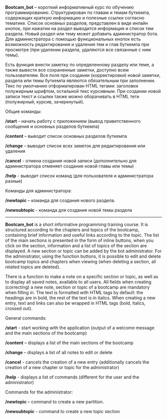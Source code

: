 **Bootcam_bot** – короткий информативный курс по обучению программированию. 
Структурирован по главам и темам буткемпа, содержащих краткую информацию 
и полезные ссылки согласно тематике. Список основных разделов, представлен 
в виде инлайн кнопок, при нажатии на раздел выводится информация и список 
тем раздела. Новый раздел или тему может добавить администратор бота. 
Для администратора с помощью функциональных кнопок есть возможность 
редактирования и удаления тем и глав буткемпа при просмотре (при удалении 
раздела, удаляются все связанные с ним темы).

Есть функция внести заметку по определенному разделу или теме, а также 
вывести все сохраненные заметки, доступно всем пользователям. Все поля 
при создании (корректировки) новой заметки, раздела или темы буткемпа 
являются обязательным при заполнении. Текс по умолчанию отформатирован HTML 
тегами: заголовки полужирным шрифтом, остальной текс курсивным. При создании 
новой записи текст и ссылки также можно оборачивать в HTML теги (полужирный, 
курсив, зачеркнутый).


Общие команды:

**/start** - начать работу с приложением (вывод приветственного сообщения 
и основных разделов буткемпа)

**/content** – выводит список основных разделов буткемпа

**/change** – выводит список всех заметок для редактирования или удаления

**/cancel** - отмена создания новой записи (дополнительно для администратора 
отменяет создание новой главы или темы)

**/help** - выводит список команд (для пользователя и администратора разные)


Команды для администратора:

**/newtopic** – команда для создания нового раздела. 

**/newsubtopiс** - команда для создания новой темы раздела

___

**Bootcam_bot** is a short informative programming training course. It is 
structured according to the chapters and topics of the bootcamp, containing 
brief information and useful links according to the topic. The list of the 
main sections is presented in the form of inline buttons, when you click on 
the section, information and a list of topics of the section are displayed. 
A new section or topic can be added by the bot administrator. For the 
administrator, using the function buttons, it is possible to edit and delete 
bootcamp topics and chapters when viewing (when deleting
a section, all related topics are deleted).

There is a function to make a note on a specific section or topic, 
as well as to display all saved notes, available to all users. All fields 
when creating (correcting) a new note, section or topic of a bootcamp are 
mandatory when filling in. The text is formatted with HTML
tags by default: the headings are in bold, the rest of the text is in italics. 
When creating a new entry, text and links can also be wrapped in HTML tags 
(bold, italics, crossed out).

General commands:

**/start** - start working with the application (output of a welcome message and the main sections of the bootcamp)

**/content** – displays a list of the main sections of the bootcamp

**/change** – displays a list of all notes to edit or delete

**/cancel** - cancels the creation of a new entry (additionally cancels the creation of a new chapter or topic for the administrator)

**/help** - displays a list of commands (different for the user and the administrator)

Commands for the administrator:

**/newtopic** – command to create a new partition.

**/newsubtopic** - command to create a new topic section
